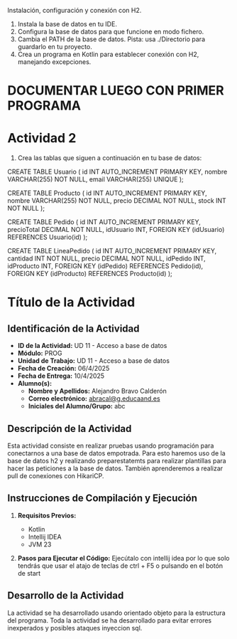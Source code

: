 Instalación, configuración y conexión con H2.

1. Instala la base de datos en tu IDE.
2. Configura la base de datos para que funcione en modo fichero.
3. Cambia el PATH de la base de datos. Pista: usa ./Directorio para guardarlo en tu proyecto.
4. Crea un programa en Kotlin para establecer conexión con H2, manejando excepciones.

# DOCUMENTAR LUEGO CON PRIMER PROGRAMA


# Actividad 2
1. Crea las tablas que siguen a continuación en tu base de datos:

CREATE TABLE Usuario (
id INT AUTO_INCREMENT PRIMARY KEY,
nombre VARCHAR(255) NOT NULL,
email VARCHAR(255) UNIQUE
);

CREATE TABLE Producto (
id INT AUTO_INCREMENT PRIMARY KEY,
nombre VARCHAR(255) NOT NULL,
precio DECIMAL NOT NULL,
stock INT NOT NULL
);

CREATE TABLE Pedido (
id INT AUTO_INCREMENT PRIMARY KEY,
precioTotal DECIMAL NOT NULL,
idUsuario INT,
FOREIGN KEY (idUsuario) REFERENCES Usuario(id)
);

CREATE TABLE LineaPedido (
id INT AUTO_INCREMENT PRIMARY KEY,
cantidad INT NOT NULL,
precio DECIMAL NOT NULL,
idPedido INT,
idProducto INT,
FOREIGN KEY (idPedido) REFERENCES Pedido(id),
FOREIGN KEY (idProducto) REFERENCES Producto(id)
);



# Título de la Actividad

## Identificación de la Actividad

- **ID de la Actividad:** UD 11 - Acceso a base de datos
- **Módulo:** PROG
- **Unidad de Trabajo:** UD 11 - Acceso a base de datos
- **Fecha de Creación:** 06/4/2025
- **Fecha de Entrega:** 10/4/2025
- **Alumno(s):**
    - **Nombre y Apellidos:** Alejandro Bravo Calderón
    - **Correo electrónico:**  abracal@g.educaand.es
    - **Iniciales del Alumno/Grupo:** abc

## Descripción de la Actividad

Esta actividad consiste en realizar pruebas usando programación para conectarnos a una base de datos empotrada. Para esto haremos uso
de la base de datos h2 y realizando preparestatemts para realizar plantillas para hacer las peticiones a la base de datos. 
También aprenderemos a realizar pull de conexiones con HikariCP.

## Instrucciones de Compilación y Ejecución

1. **Requisitos Previos:**

    - Kotlin
    - Intellij IDEA
    - JVM 23
2. **Pasos para Ejecutar el Código:**
   Ejecútalo con intellij idea por lo que solo tendrás que usar el atajo de teclas de ctrl + F5 o pulsando en el botón de start

## Desarrollo de la Actividad
La actividad se ha desarrollado usando orientado objeto para la estructura del programa.
Toda la actividad se ha desarrollado para evitar errores inexperados y posibles ataques inyeccion sql.


